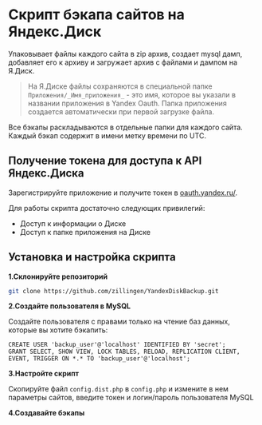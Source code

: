 # Скрипт бэкапа сайтов на Яндекс.Диск

Упаковывает файлы каждого сайта в zip архив, создает mysql дамп, добавляет его к архиву и загружает архив с файлами и дампом на Я.Диск.

> На Я.Диске файлы сохраняются в специальной папке `Приложения/_Имя_приложения_` - это имя, которое вы указали в названии приложения в Yandex Oauth. Папка приложения создается автоматически при первой загрузке файла.

Все бэкапы раскладываются в отдельные папки для каждого сайта. Каждый бэкап содержит в имени метку времени по UTC.

## Получение токена для доступа к API Яндекс.Диска

Зарегистрируйте приложение и получите токен в [oauth.yandex.ru/](https://oauth.yandex.ru/).

Для работы скрипта достаточно следующих привилегий:

- Доступ к информации о Диске
- Доступ к папке приложения на Диске

## Установка и настройка скрипта

__1.Склонируйте репозиторий__

```bash 
git clone https://github.com/zillingen/YandexDiskBackup.git
```

__2.Создайте пользователя в MySQL__

Создайте пользователя с правами только на чтение баз данных, которые вы хотите бэкапить:

```mysql
CREATE USER 'backup_user'@'localhost' IDENTIFIED BY 'secret';
GRANT SELECT, SHOW VIEW, LOCK TABLES, RELOAD, REPLICATION CLIENT, EVENT, TRIGGER ON *.* TO 'backup_user'@'localhost';
```

__3.Настройте скрипт__

Скопируйте файл `config.dist.php` в `config.php` и измените в нем параметры сайтов, введите токен и логин/пароль пользователя MySQL

__4.Создавайте бэкапы__
